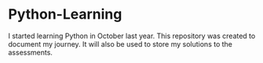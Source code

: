 # Python-Learning
I started learning Python in October last year. This repository was created to document my journey.
It will also be used to store my solutions to the assessments. 
